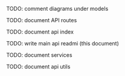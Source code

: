 TODO: comment diagrams under models

TODO: document API routes

TODO: document api index

TODO: write main api readmi (this document)

TODO: document services

TODO: document api utils
